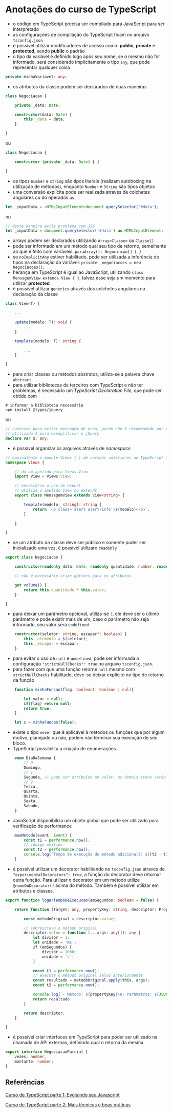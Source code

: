 # Anotações do curso de TypeScript

- o código em TypeScript precisa ser compilado para JavaScript para ser interpretado
- as configurações de compilação do TypeScript ficam no arquivo `tsconfig.json`
- é possível utilizar modificadores de acesso como: **public**, **private** e **protected**, sendo **public** o padrão
- o tipo da variável é definido logo após seu nome, se o mesmo não for informado, será considerado implicitamente o tipo `any`, que pode representar qualquer coisa

```typescript
private minhaVariavel: any;
```

- os atributos da classe podem ser declarados de duas maneiras

```typescript
class Negociacao {

    private _data: Date;

    constructor(data: Date) {
        this._data = data;
    }

}
```

ou

```typescript
class Negociacao {

    constructor (private _data: Date) { }

}
```

- os tipos `number` e `string` são tipos literais (realizam autoboxing na utilização de métodos), enquanto `Number` e `String` são tipos objetos
- uma conversão explícita pode ser realizada através de colchetes angulares ou do operados `as`

```typescript
let _inputData = <HTMLInputElement>document.querySelector('#data');
```

ou

```typescript
// desta maneira evita problema com JSX
let _inputData = document.querySelector('#data') as HTMLInputElement;
```

- arrays podem ser declarados utilizando `Array<Classe>` ou `Classe[]`
- pode ser informado em um método qual seu tipo de retorno, semelhante ao que é feito com variáveis: `paraArray(): Negociacao[] { }`
- se `noImplicitAny` estiver habilitado, pode ser utilizada a inferência de tipos na declaração da variável: `private _negociacoes = new Negociacoes();`
- herança em TypeScript é igual ao JavaScript, utilizando `class MensagemView extends View { }`, talvez esse seja um momento para utilizar **protected**
- é possível utilizar `generics` através dos colchetes angulares na declaração da classe

```typescript
class View<T> {

    ...

    update(modelo: T): void {
        ...
    }

    template(modelo: T): string {

        ...
    }

}
```

- para criar classes ou métodos abstratos, utiliza-se a palavra chave `abstract`
- para utilizar bibliotecas de terceiros com TypeScript e não ter problemas, é necessário um *TypeScript Declaration File*, que pode ser obtido com

```shellscript
# informar a biblioteca necessária
npm install @types/jquery
```

ou

```typescript
// contorno para evitar mensagem de erro, porém não é recomendado por perder as funcionalidades do TypeScript
// utilizado $ para exemplificar o jQuery
declare var $: any;
```

- é possível organizar os arquivos através de *namespace*

```typescript
// equivalente a module Views { } de versões anteriores ao TypeScript 1.5
namespace Views {

    // dá um apelido para Views.View
    import View = Views.View;

    // necessário o uso de export
    // utiliza o apelido View no extends
    export class MensagemView extends View<string> {

        template(modelo: string): string {
            return `<p class='alert alert-info'>${modelo}</p>`;
        }

    }

}
```

- se um atributo da classe deve ser público e somente puder ser inicializado uma vez, é possível utilizare `readonly`

```typescript
export class Negociacao {

    constructor(readonly data: Date, readonly quantidade: number, readonly valor: number) { }

    // não é necessário criar getters para os atributos

    get volume() {
        return this.quantidade * this.valor;
    }

}
```

- para deixar um parâmetro opcional, utiliza-se `?`, ele deve ser o último parâmetro e pode existir mais de um, caso o parâmetro não seja informado, seu valor será `undefined`

```typescript
    constructor(seletor: string, escapar?: boolean) {
        this._elemento = $(seletor);
        this._escapar = escapar;
    }
```

- para evitar o uso de `null` e `undefined`, pode ser informada a configuração `"strictNullChecks": true` no arquivo `tsconfig.json`.
- para fazer com que uma função retorne `null` mesmo com `strictNullChecks` habilitado, deve-se deixar explícito no tipo de retorno da função

```typescript
    function minhaFuncao(flag: boolean): boolean | null{

        let valor = null;
        if(flag) return null;
        return true;
    }

    let x = minhaFuncao(false);
```

- existe o tipo `never` que é aplicável à métodos ou funções que por algum motivo, planejado ou não, podem não terminar sua execução de seu bloco.
- TypeScript possibilita a criação de enumerações

```typescript
    enum DiaDaSemana {
        // 0
        Domingo,
        // 1
        Segunda, // pode ser atribuído um valor, os demais itens serão incrementados a partir do valor anterior
        // 2
        Terca,
        Quarta,
        Quinta,
        Sexta,
        Sabado,
    }
```

- JavaScript disponibiliza um objeto global que pode ser utilizado para verificação de performance

```typescript
    meuMetodo(event: Event) {
        const t1 = performance.now();
        // código omitido
        const t2 = performance.now();
        console.log(`Tempo de execução do método adiciona(): ${(t2 - t1)/1000} segundos`);
    }
```

- é possível utilizar um decorator habilitando no `tsconfig.json` através de `"experimentalDecorators": true`, a função do decorator deve retornar outra função. Para utilizar o decorator em um método utilize `@nomeDoDecorator()` acima do método. Também é possível utilizar em atributos e classes.

```typescript
export function logarTempoDeExecucao(emSegundos: boolean = false) {

    return function (target: any, propertyKey: string, descriptor: PropertyDescriptor) {

        const metodoOriginal = descriptor.value;

        // sobrescreve o método original
        descriptor.value = function (...args: any[]): any {
            let divisor = 1;
            let unidade = 'ms';
            if (emSegundos) {
                divisor = 1000;
                unidade = 's';
            }

            const t1 = performance.now();
            // executa o método original salvo anteriormente
            const resultado = metodoOriginal.apply(this, args);
            const t2 = performance.now();

            console.log(`- Método: ${propertyKey}\n- Parâmetros: ${JSON.stringify(args)}\n- Tempo: ${(t2 - t1) / divisor} ${unidade}`);
            return resultado
        }

        return descriptor;
    }

}
```

- é possível criar interfaces em TypeScript para poder ser utilizado na chamada de API externas, definindo qual o retorna da mesma

```typescript
export interface NegociacaoParcial {
    vezes: number,
    montante: number;
}
```

## Referências

[Curso de TypeScript parte 1: Evoluindo seu Javascript](https://www.alura.com.br/curso-online-typescript-parte1)

[Curso de TypeScript parte 2: Mais técnicas e boas práticas](https://www.alura.com.br/curso-online-typescript-parte2)

